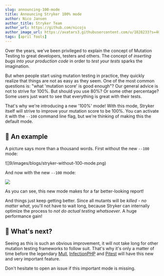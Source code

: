 ```yaml
---
slug: announcing-100-mode
title: Announcing Stryker 100% mode
author: Nico Jansen
author_title: Stryker Team
author_url: https://github.com/nicojs
author_image_url: https://avatars3.githubusercontent.com/u/1828233?s=400&u=fec18ad3776aaafec54c49bbd7173a841ae7ea59&v=4
tags: [april fools]
---
```


Over the years, we've been privileged to explain the concept of Mutation Testing to great developers, testers and others.
The concept of _inserting bugs into your production code_ in order to _test your tests_ sparks the imagination.

<!--truncate-->

But when people start using mutation testing in practice, they
quickly realize that things are not as easy as they seem.
One of the most common questions is: "what 'mutation score' is good enough"?
Our general advice is not to strive for 100%. But should you use 80%? Or some other percentage?
Some users just want to see that everything is great with their tests.

That's why we're introducing a new '100%' mode!
With this mode, Stryker itself will strive to improve your mutation score to be 100%.
You can activate it with the `--100` command line flag,
but we're thinking of making this the default mode.

## 🙉 An example

A picture says more than a thousand words. First without the new `--100` mode:

![]9/images/blogs/stryker-without-100-mode.png)

And now with the new `--100` mode:

![](/images/blogs/stryker-with-100-mode.png)

As you can see, this new mode makes for a far better-looking report!

And things just keep getting better. Since all mutants will be _killed - no matter what_, you'll not have to wait long,
because Stryker can internally optimize the process to _not do actual testing whatsoever_. A huge performance gain!

## 🔮 What's next?

Seeing as this is such an obvious improvement, it will not take long for other mutation testing frameworks
to follow suit. That's why it's only a matter of time before
the legendary [Mull](https://github.com/mull-project/mull#mull),
[InfectionPHP](https://infection.github.io/guide/) and [Pitest](https://pitest.org/) will have this new and very important feature.

Don't hesitate to open an issue if this important mode is missing.
